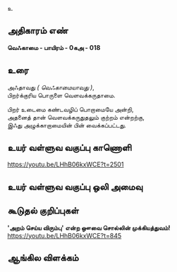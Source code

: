 உ


## அதிகாரம் எண்

**வெஃகாமை - பாயிரம் - 0கஅ - 018**

## உரை

அஃதாவது _( வெஃகாமையாவது )_,  
பிறர்க்குரிய பொருளை வெளவக்கருதாமை.  

பிறர் உடைமை கண்டவழிப் பொறாமையே அன்றி,  
அதனைத் தான் வெளவக்கருதுதலும் குற்றம் என்றற்கு,  
இஃது அழுக்காறாமையின் பின் வைக்கப்பட்டது.

## உயர் வள்ளுவ வகுப்பு காணொளி

https://youtu.be/LHhB06kxWCE?t=2501

## உயர் வள்ளுவ வகுப்பு ஒலி அமைவு 


## கூடுதல் குறிப்புகள்

**'அறம் செய்ய விரும்பு' என்ற ஔவை சொல்லின் முக்கியத்துவம்!**  
https://youtu.be/LHhB06kxWCE?t=845 

## ஆங்கில விளக்கம்

